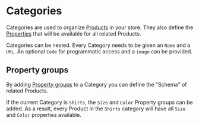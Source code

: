 # Categories



Categories are used to organize [Products](./products.md) in your store. They also define the [Properties](
./properties.md) that will be available for all related Products.

Categories can be nested. Every Category needs to be given an `Name` and a `URL`. An optional `Code` for programmatic
 access and a `image` can be provided.
 
 ## Property groups
 
 By adding [Property groups](./properties.md) to a Category you can define the "Schema" of related Products.
 
 If the current Category is `Shirts`, the `Size` and `Color` Property groups can be added. As a result, every Product
  in the `Shirts` category will have all `Size` and `Color` properties available.  
  